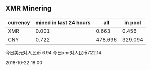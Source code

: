 ## XMR Minering

|currency|mined in last 24 hours|all|in pool|
|---|---|---|---|
|XMR|0.001|0.663|0.456|
|CNY|0.722|478.696|329.094|

今日美元对人民币 6.94	今日xmr对人民币722.14


2018-10-22 18:00